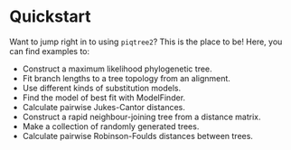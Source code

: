 # Quickstart

Want to jump right in to using `piqtree2`? This is the place to be! Here, you can find examples to:

- Construct a maximum likelihood phylogenetic tree.
- Fit branch lengths to a tree topology from an alignment.
- Use different kinds of substitution models.
- Find the model of best fit with ModelFinder.
- Calculate pairwise Jukes-Cantor distances.
- Construct a rapid neighbour-joining tree from a distance matrix.
- Make a collection of randomly generated trees.
- Calculate pairwise Robinson-Foulds distances between trees.
